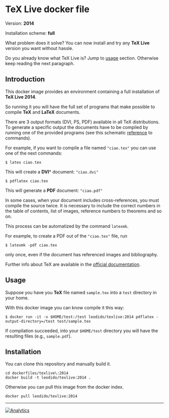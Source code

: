 TeX Live docker file
====================

Version: **2014**

Installation scheme: **full**

What problem does it solve? You can now install and try any **TeX Live** version you want without hassle.

Do you already know what TeX Live is? Jump to [usage](#usage) section. Otherwise keep reading the next paragraph.

Introduction
------------

This docker image provides an environment containing a full installation of **TeX Live 2014**.

So running it you will have the full set of programs that make possible to compile **TeX** and **LaTeX** documents.

There are 3 output formats (DVI, PS, PDF) available in all TeX distributions. To generate a specific output the documents have to be compiled by running one of the provided programs (see this schematic [reference](https://it.sharelatex.com/learn/Choosing_a_LaTeX_Compiler#Reference_guide) to commands).

For example, if you want to compile a file named `"ciao.tex"` you can use one of the next commands:

```
$ latex ciao.tex
```

This will create a **DVI*** document: `"ciao.dvi"`

```
$ pdflatex ciao.tex
```

This will generate a **PDF** document: `"ciao.pdf"`

In some cases, when your document includes cross-references, you must compile the source twice. It is necessary to include the correct numbers in the table of contents, list of images, reference numbers to theorems and so on.

This process can be automatized by the command `latexmk`.

For example, to create a PDF out of the `"ciao.tex"` file, run

```
$ latexmk -pdf ciao.tex
```

only once, even if the document has referenced images and bibliography.

Further info about TeX are available in the [official documentation](https://www.tug.org/texlive/doc/texlive-en/texlive-en.html).

Usage
-----

Suppose you have you **TeX** file named `sample.tex` into a `test` directory in your home.

With this docker image you can know compile it this way:

```
$ docker run -it -v $HOME/test:/test leodido/texlive:2014 pdflatex -output-directory=/test test/sample.tex
```

If compilation succeeded, into your `$HOME/test` directory you will have the resulting files (e.g., `sample.pdf`).


Installation
------------

You can clone this repository and manually build it.

```
cd dockerfiles/texlive\:2014
docker build -t leodido/texlive:2014 .
```

Otherwise you can pull this image from the docker index.

```
docker pull leodido/texlive:2014
```

---

[![Analytics](https://ga-beacon.appspot.com/UA-49657176-1/dockerfiles/texlive:2014)](https://github.com/igrigorik/ga-beacon)